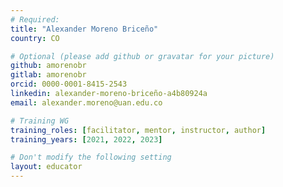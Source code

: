 ```yaml
---
# Required:
title: "Alexander Moreno Briceño"
country: CO

# Optional (please add github or gravatar for your picture)
github: amorenobr
gitlab: amorenobr
orcid: 0000-0001-8415-2543
linkedin: alexander-moreno-briceño-a4b80924a
email: alexander.moreno@uan.edu.co

# Training WG
training_roles: [facilitator, mentor, instructor, author]
training_years: [2021, 2022, 2023]

# Don't modify the following setting
layout: educator
---
```

